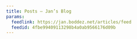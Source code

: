 ```yaml
---
title: Posts – Jan’s Blog
params:
  feedlink: https://jan.boddez.net/articles/feed
  feedid: 4fbe99409113298b4a0ab9566176d09b
---
```

